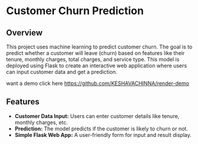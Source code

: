 
   # Customer Churn Prediction

## Overview
This project uses machine learning to predict customer churn. The goal is to predict whether a customer will leave (churn) based on features like their tenure, monthly charges, total charges, and service type. This model is deployed using Flask to create an interactive web application where users can input customer data and get a prediction.


want a demo click here 
https://github.com/KESHAVACHINNA/render-demo

## Features
- **Customer Data Input:** Users can enter customer details like tenure, monthly charges, etc.
- **Prediction:** The model predicts if the customer is likely to churn or not.
- **Simple Flask Web App:** A user-friendly form for input and result display.
